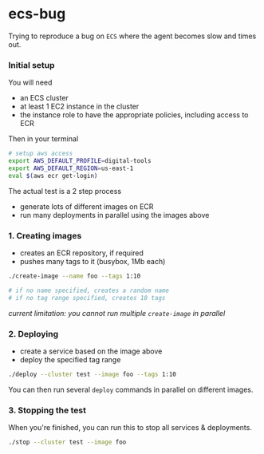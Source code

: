 
# ecs-bug

Trying to reproduce a bug on `ECS` where the agent becomes slow and times out.

### Initial setup

You will need

- an ECS cluster
- at least 1 EC2 instance in the cluster
- the instance role to have the appropriate policies, including access to ECR


Then in your terminal

```bash
# setup aws access
export AWS_DEFAULT_PROFILE=digital-tools
export AWS_DEFAULT_REGION=us-east-1
eval $(aws ecr get-login)
```

The actual test is a 2 step process

- generate lots of different images on ECR
- run many deployments in parallel using the images above

### 1. Creating images

- creates an ECR repository, if required
- pushes many tags to it (busybox, 1Mb each)

```bash
./create-image --name foo --tags 1:10

# if no name specified, creates a random name
# if no tag range specified, creates 10 tags
```

*current limitation: you cannot run multiple `create-image` in parallel*

### 2. Deploying

- create a service based on the image above
- deploy the specified tag range

```bash
./deploy --cluster test --image foo --tags 1:10
```

You can then run several `deploy` commands in parallel on different images.

### 3. Stopping the test

When you're finished, you can run this to stop all services & deployments.

```bash
./stop --cluster test --image foo
```
